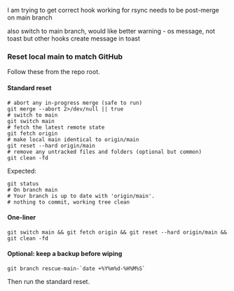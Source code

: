 I am trying to get correct hook working for rsync
needs to be post-merge on main branch

also switch to main branch, would like better warning - os message, not toast
but other hooks create message in toast 

### Reset local main to match GitHub
Follow these from the repo root.
#### Standard reset
```
# abort any in-progress merge (safe to run)
git merge --abort 2>/dev/null || true
# switch to main
git switch main
# fetch the latest remote state
git fetch origin
# make local main identical to origin/main
git reset --hard origin/main
# remove any untracked files and folders (optional but common)
git clean -fd
```
Expected:
```
git status
# On branch main
# Your branch is up to date with 'origin/main'.
# nothing to commit, working tree clean
```
#### One-liner
```
git switch main && git fetch origin && git reset --hard origin/main && git clean -fd
```
#### Optional: keep a backup before wiping
```
git branch rescue-main-`date +%Y%m%d-%H%M%S`
```
Then run the standard reset.
